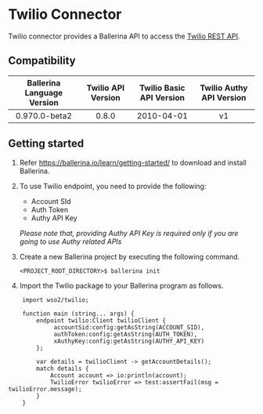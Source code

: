 # Twilio Connector

Twilio connector provides a Ballerina API to access the [Twilio REST API](https://www.twilio.com/docs/api).

## Compatibility

| Ballerina Language Version  | Twilio API Version | Twilio Basic API Version | Twilio Authy API Version |
| :--------------------------:|:------------------:|:------------------------:|:------------------------:|
| 0.970.0-beta2               | 0.8.0              | 2010-04-01               | v1                       |

## Getting started

1.  Refer https://ballerina.io/learn/getting-started/ to download and install Ballerina.
2.  To use Twilio endpoint, you need to provide the following:

       - Account SId
       - Auth Token
       - Authy API Key

       *Please note that, providing Authy API Key is required only if you are going to use Authy related APIs*

4. Create a new Ballerina project by executing the following command.

      ``<PROJECT_ROOT_DIRECTORY>$ ballerina init``

5. Import the Twilio package to your Ballerina program as follows.

```ballerina
    import wso2/twilio;

    function main (string... args) {
        endpoint twilio:Client twilioClient {
             accountSid:config:getAsString(ACCOUNT_SID),
             authToken:config:getAsString(AUTH_TOKEN),
             xAuthyKey:config:getAsString(AUTHY_API_KEY)
        };

        var details = twilioClient -> getAccountDetails();
        match details {
            Account account => io:println(account);
            TwilioError twilioError => test:assertFail(msg = twilioError.message);
        }
    }
```